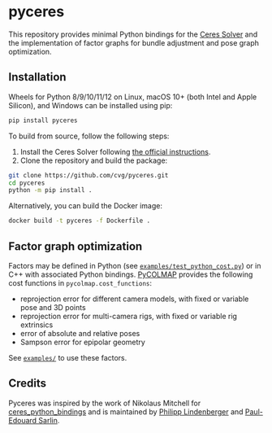 # pyceres

This repository provides minimal Python bindings for the [Ceres Solver](http://ceres-solver.org/) and the implementation of factor graphs for bundle adjustment and pose graph optimization.

## Installation

Wheels for Python 8/9/10/11/12 on Linux, macOS 10+ (both Intel and Apple Silicon), and Windows can be installed using pip:
```bash
pip install pyceres
```

To build from source, follow the following steps:
1. Install the Ceres Solver following [the official instructions](http://ceres-solver.org/installation.html).
2. Clone the repository and build the package:

```sh
git clone https://github.com/cvg/pyceres.git
cd pyceres
python -m pip install .
```

Alternatively, you can build the Docker image:

```sh
docker build -t pyceres -f Dockerfile .
```

## Factor graph optimization

Factors may be defined in Python (see [`examples/test_python_cost.py`](./examples/test_python_cost.py)) or in C++ with associated Python bindings.
[PyCOLMAP](https://github.com/colmap/colmap/tree/main/pycolmap) provides the following cost functions in `pycolmap.cost_functions`:
- reprojection error for different camera models, with fixed or variable pose and 3D points
- reprojection error for multi-camera rigs, with fixed or variable rig extrinsics
- error of absolute and relative poses
- Sampson error for epipolar geometry

See [`examples/`](./examples/) to use these factors.

## Credits
Pyceres was inspired by the work of Nikolaus Mitchell for [ceres_python_bindings](https://github.com/Edwinem/ceres_python_bindings) and is maintained by [Philipp Lindenberger](https://github.com/Phil26AT) and [Paul-Edouard Sarlin](https://psarlin.com/).
